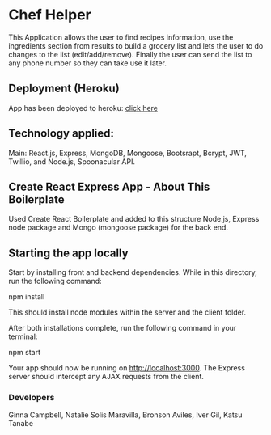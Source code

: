 # Chef Helper
This Application allows the user to find recipes information, use the ingredients section from results to build a grocery list and lets the user to do changes to the list (edit/add/remove). Finally the user can send the list to any phone number so they can take use it later.  

## Deployment (Heroku)

App has been deployed to heroku:
[click here](https://chef-helpers.herokuapp.com/)


## Technology applied:

Main: React.js, Express, MongoDB, Mongoose, Bootsrapt, Bcrypt, JWT, Twillio, and Node.js, Spoonacular API.

## Create React Express App - About This Boilerplate
Used Create React Boilerplate and added to this structure Node.js, Express node package and Mongo (mongoose package) for the back end. 


## Starting the app locally

Start by installing front and backend dependencies. While in this directory, run the following command:

npm install

This should install node modules within the server and the client folder.

After both installations complete, run the following command in your terminal:

npm start



Your app should now be running on <http://localhost:3000>. The Express server should intercept any AJAX requests from the client.

### Developers

Ginna Campbell, 
Natalie Solis Maravilla, 
Bronson Aviles,
Iver Gil,
Katsu Tanabe


